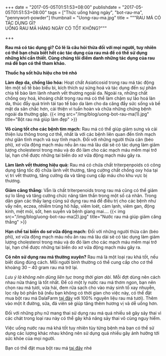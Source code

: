 +++
date = "2017-05-05T01:51:53+08:00"
publishdate = "2017-05-05T01:51:53+08:00"
tags = ["Thức uống hàng ngày", "bot-rau-ma", "pennywort-powder"]
thumbnail = "Uong-rau-ma.jpg"
title = """RAU MÁ CÓ TÁC DỤNG GÌ?  
UỐNG RAU MÁ HÀNG NGÀY CÓ TỐT KHÔNG?"""

+++
 
**Rau má có tác dụng gì? Có lẽ là câu hỏi thừa đối với mọi người, tuy nhiên  có thể bạn chưa biết hết các tác dụng của rau má để có thể sử dụng những khi cần thiết. Cùng chúng tôi điểm danh những tác dụng của rau má để bạn có thể tham khảo.**

**Thuốc hạ sốt hữu hiệu cho trẻ nhỏ**

**Làm đẹp da, chống lão hóa:** Hoạt chất Asiaticosid trong rau má tác động lên một số tế bào biểu bì, kích thích sự sừng hoá và tác dụng đến sự phân chia tế bào làm lành nhanh vết thương ngoài da. Ngoài ra, những chất chống oxy hoá, khoáng chất trong rau má có thể làm chậm sự lão hoá làn da, thúc đẩy quá trình tái tạo tế bào da làm cho da căng đầy sức sống và bề mặt da săn chắc hơn, cải thiện vi tuần hoàn và chữa những chứng bệnh ngoài da thường gặp.
{{< img src="/img/blog/uong-bot-rau-ma(1).jpg" title="Bột rau má giúp làm đẹp" >}} 

**Vô cùng tốt cho các bệnh tim mạch:** Rau má có thể giúp giảm sưng và cải thiện lưu thông trong cơ thể, nhất là với các bệnh liên quan đến tĩnh mạch như giãn tĩnh mạch và suy tĩnh mạch. Đối với những người thừa cân (béo phì), xơ vữa động mạch máu nếu ăn rau má lâu dài sẽ có tác dụng làm giảm lượng cholesterol trong máu và do đó làm cho các mạch máu mềm mại trở lại, hạn chế được những tai biến do xơ vữa động mạch máu gây ra.

**Làm lành vết thương hiệu quả:** Rau má có chứa chất triterpenpoids có công dụng tăng tốc độ chữa lành vết thương, tăng cường chất chống oxy hóa tại vị trí vết thương, tăng cường da và tăng cung cấp máu cho khu vực bị thương.

**Giảm căng thẳng:** Vẫn là chất triterpenoids trong rau má cũng có thể giảm sự lo lắng và 
tăng cường chức năng tâm thần trong một số cá nhân. Trong dân gian các thầy lang cũng sử dụng rau má để điều trị cho các bệnh như vẩy nến, eczea, nhiễm trùng hô hấp, viêm loét, cảm lạnh, viêm gan, động kinh, mệt mỏi, sốt, hen suyễn và bệnh giang mai….
{{< img src="/img/blog/uong-bot-rau-ma(2).jpg" title="Nước rau má giúp giảm căng thẳng" >}} 

**Hạn chế tai biến do sơ vữa động mạch:** Đối với những người thừa cân (béo phì), xơ vữa động mạch máu nếu ăn rau má lâu dài sẽ có tác dụng làm giảm lượng cholesterol trong máu và do đó làm cho các mạch máu mềm mại trở lại, hạn chế được những tai biến do xơ vữa động mạch máu gây ra.

**Có nên sử dụng rau má thường xuyên?**
Rau má là một loại rau khá tốt, nếu biết dùng đúng cách. Mỗi người bình thường có thể cung cấp cho cơ thể khoảng 30 – 40 gram rau má trở lại. 

_Lưu ý là không nên dùng liên tục trong thời gian dài_. Mỗi đợt dùng nên cách nhau nửa tháng là tốt nhất. Để có một ly nước rau má thơm ngon, bạn nên chọn rau má tươi, vừa hái, đem rửa sạch cho vào máy sinh tố xay nhuyễn, lọc rây bỏ phần bã (nếu bạn không có thời gian cho việc này, có thể đặt mua bột rau má DalaFarm [tại đây](/san-pham/bột-rau-má-100g/) với 100% nguyên liệu rau má tươi). Thêm vào một ít đường, sữa, đá viên sẽ giúp tăng thêm hương vị và dễ uống hơn. 

Đối với những phụ nữ mang thai sử dụng rau má quá nhiều sẽ gây sảy thai vì các chát trong loại rau này có thể gây khả năng sảy thai vô cùng nguy hiểm.

Việc uống nước rau má khá tốt tuy nhiên tùy từng bệnh mà bạn có thể sử dụng các lượng khác nhau không nên sử dụng quá nhiều gây ảnh hưởng tới sức khỏe của mọi người.

Bạn có thể đặt mua bột rau má [tại đây](/san-pham/bột-rau-má-100g/) nhé
